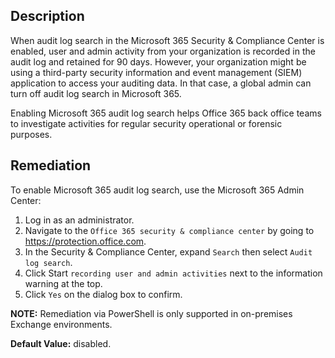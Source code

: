 ## Description

When audit log search in the Microsoft 365 Security & Compliance Center is enabled, user and admin activity from your organization is recorded in the audit log and retained for 90 days. However, your organization might be using a third-party security information and event management (SIEM) application to access your auditing data. In that case, a global admin can turn off audit log search in Microsoft 365.

Enabling Microsoft 365 audit log search helps Office 365 back office teams to investigate activities for regular security operational or forensic purposes.

## Remediation

To enable Microsoft 365 audit log search, use the Microsoft 365 Admin Center:

1. Log in as an administrator.
2. Navigate to the `Office 365 security & compliance center` by going to https://protection.office.com.
3. In the Security & Compliance Center, expand `Search` then select `Audit log search`.
4. Click Start `recording user and admin activities` next to the information warning at the top.
6. Click `Yes` on the dialog box to confirm.

**NOTE:** Remediation via PowerShell is only supported in on-premises Exchange environments.

**Default Value:** disabled.
